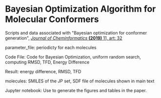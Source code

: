 # Bayesian Optimization Algorithm for Molecular Conformers

Scripts and data associated with "Bayesian optimization for conformer generation", [*Journal of Cheminformatics* **(2019)** 11, art: 32](https://doi.org/10.1186/s13321-019-0354-7)

parameter_file: periodicty for each molecules

Code File: 
Code for Bayesian Optimization, uniform random search, computing RMSD, TFD, Energy Difference

Result:
energy difference, RMSD, TFD 

molecules: 
SMILES of the JP set, SDF file of molecules shown in main text

Jupyter notebook:
Use to generate the figures and tables in the paper. 

